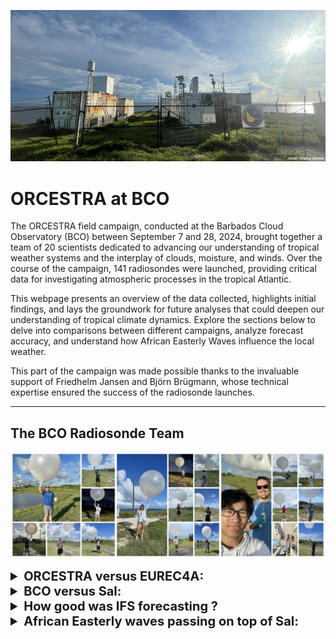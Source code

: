 ![BCO Radiosondes](../figures/BCO_section/Plots/BCO_07_SEP_2024.jpg)

# ORCESTRA at BCO

The ORCESTRA field campaign, conducted at the Barbados Cloud Observatory (BCO) between September 7 and 28, 2024, brought together a team of 20 scientists dedicated to advancing our understanding of tropical weather systems and the interplay of clouds, moisture, and winds. Over the course of the campaign, 141 radiosondes were launched, providing critical data for investigating atmospheric processes in the tropical Atlantic. 

This webpage presents an overview of the data collected, highlights initial findings, and lays the groundwork for future analyses that could deepen our understanding of tropical climate dynamics. Explore the sections below to delve into comparisons between different campaigns, analyze forecast accuracy, and understand how African Easterly Waves influence the local weather.

This part of the campaign was made possible thanks to the invaluable support of Friedhelm Jansen and Björn Brügmann, whose technical expertise ensured the success of the radiosonde launches.

---

## The BCO Radiosonde Team

![Collage1](../figures/BCO_section/Team/collage_low_res.jpg)

<details>
  <summary style="font-size: 20px;"><strong>ORCESTRA versus EUREC4A:</strong></summary>

  ![Radiosonde Tracks: ORCESTRA vs. EUREC4A](../figures/BCO_section/Plots/Map_BCO_eur_vs_orc_no_gridlines.png) 

  The figure compares the radiosonde tracks observed during two field campaigns: EUREC4A (January-February 2020, left) and ORCESTRA (September 2024, right). Blue lines represent ascending radiosondes, and red lines represent descending ones. The much broader spread of trajectories during EUREC4A suggests a more turbulent and variable wind field, with significant horizontal displacement. This could indicate a more dynamic atmospheric situation with stronger and more variable winds, likely associated with the synoptic weather systems and large-scale convection typical for that period.

  In contrast, the ORCESTRA wind field shows a more concentrated pattern, with less horizontal displacement of the radiosondes, suggesting more stable conditions with weaker and less variable winds. The confined dispersion of the trajectories during ORCESTRA indicates a quieter atmospheric state, potentially influenced by more stable trade wind conditions during the September period. This contrast between the two campaigns highlights the different atmospheric dynamics and wind regimes during the respective field campaigns.

</details>

<details>
  <summary style="font-size: 20px;"><strong>BCO versus Sal:</strong></summary>

  ![Air Temperature, Relative Humidity at BCO vs. Sal](../figures/BCO_section/Plots/airT_and_rh_BCO_vs_Sal.png)

  In the provided figure, we observe a comparison of air temperature and relative humidity profiles between BCO (blue) and Sal (green) in the upper panels, with the corresponding differences in the lower panels. The air temperature profiles (top left) are quite similar, with only minor variations below 1000 m where Sal shows slightly cooler temperatures. The relative humidity profiles (top right) show a more distinct difference: Sal exhibits higher humidity at lower altitudes (below 2000 m), while BCO has slightly higher humidity between 2000 and 5000 m. The lower panels highlight these differences more clearly, where we can see that BCO is warmer above 1000 m and slightly drier in the lower atmosphere, confirming the subtle but important variations in the thermodynamic conditions between the two locations.

</details>

<details>
  <summary style="font-size: 20px;"><strong>How good was IFS forecasting ?</strong></summary>
  The IFS (Integrated Forecasting System from ECMWF) was utilized throughout the campaign to plan flights and monitor the synoptic situation. Integrated water vapor data was obtained both from the forecasts and radiosondes, enabling direct comparisons to assess the accuracy of both the soundings and the forecasts. Additionally, radiosondes were launched every six hours from Grantley Adams Airport in Barbados. These observations can also be compared with the LAM (Limited Area Model), which was initialized with IFS data and ran continuously during the campaign.

  All of these datasets are compared in the plot below:
  ![BCO Radiosondes](../figures/BCO_section/Plots/IFS_evaluation.png)

  Our observations consistently show higher moisture levels compared to other products. At the BCO, the measurements taken from the airport closely align with the IFS model. Since these observations were made further inland, where land influences may contribute to atmospheric drying, this could explain the consistent moisture difference.

  On Sal, a similar dry bias is observed in the IFS model, which is also reflected in the LAM. This is expected, as the LAM is initialized with IFS data and then runs for 48-hour periods. 

  Overall, despite a consistent moister atmosphere from ou rmeasurements, the trends are well captured by IFS and the LAM, and the IWV values follow closely the African Easterly Waves pattern (see following section).
</details>


<details>
  <summary style="font-size: 20px;"><strong>African Easterly waves passing on top of Sal:</strong></summary>

  As before, IWV is derived from radiosonde measurements. The dates of African Easterly Wave (AEW) passages over Sal have been identified and analyzed to study their impact on IWV. Typically, dry phases are observed ahead of the AEW, followed by more humid conditions after its passage. The wave axis crossing is marked by a sharp increase in moisture. As expected, the cyclonic circulation of the AEW drives dry air southward to the west of the wave axis, while moist air is transported northward to the east, leading to an increase in IWV over Sal.

  Additionally, the top 20% strongest wind events have been highlighted on the plot (dashed gray lines), showing that wind strength generally peaks either before or after the wave. The green line represents equivalent potential temperature, with its minimums occurring after the wave's passage, within the ridge pattern.

  ![BCO Radiosondes](../figures/BCO_section/Plots/African_easterly_waves.png)
  

</details>

